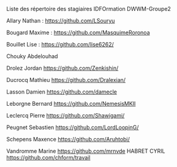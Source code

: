 Liste des répertoire des stagiaires IDFOrmation DWWM-Groupe2


Allary Nathan : https://github.com/LSouryu

Bougard Maxime : https://github.com/MasquimeRoronoa

Bouillet Lise : https://github.com/lise6262/

Chouky Abdelouhad

Drolez Jordan https://github.com/Zenkishin/

Ducrocq Mathieu https://github.com/Dralexian/

Lasson Damien    https://github.com/damecle

Leborgne Bernard  https://github.com/NemesisMKII

Leclercq Pierre https://github.com/Shawigami/

Peugnet Sebastien https://github.com/LordLoopinG/

Schepens Maxence https://github.com/Aruhtobi/

Vandromme Marine https://github.com/mrnvde
HABRET CYRIL  https://github.com/chform/travail


